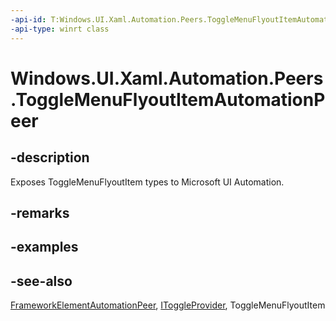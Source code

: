 ```yaml
---
-api-id: T:Windows.UI.Xaml.Automation.Peers.ToggleMenuFlyoutItemAutomationPeer
-api-type: winrt class
---
```


<!-- Class syntax.
public class ToggleMenuFlyoutItemAutomationPeer : Windows.UI.Xaml.Automation.Peers.FrameworkElementAutomationPeer, Windows.UI.Xaml.Automation.Peers.IToggleMenuFlyoutItemAutomationPeer, Windows.UI.Xaml.Automation.Provider.IToggleProvider
-->

# Windows.UI.Xaml.Automation.Peers.ToggleMenuFlyoutItemAutomationPeer

## -description
Exposes ToggleMenuFlyoutItem types to Microsoft UI Automation.



## -remarks

## -examples

## -see-also
[FrameworkElementAutomationPeer](frameworkelementautomationpeer.md), [IToggleProvider](../windows.ui.xaml.automation.provider/itoggleprovider.md), ToggleMenuFlyoutItem

